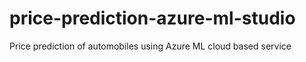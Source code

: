 # price-prediction-azure-ml-studio
Price prediction of automobiles using Azure ML cloud based service
